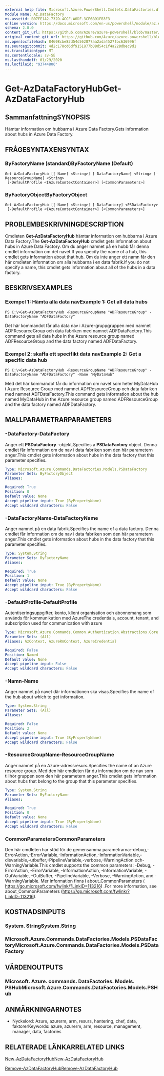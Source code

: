 ```yaml
---
external help file: Microsoft.Azure.PowerShell.Cmdlets.DataFactories.dll-Help.xml
Module Name: Az.DataFactory
ms.assetid: B07FE1A2-732D-4CCF-A0DF-3CF6B91FB3F3
online version: https://docs.microsoft.com/en-us/powershell/module/az.datafactory/get-azdatafactoryhub
schema: 2.0.0
content_git_url: https://github.com/Azure/azure-powershell/blob/master/src/DataFactory/DataFactoryV2/help/Get-AzDataFactoryHub.md
original_content_git_url: https://github.com/Azure/azure-powershell/blob/master/src/DataFactory/DataFactoryV2/help/Get-AzDataFactoryHub.md
ms.openlocfilehash: 84608cbe83d54d562877aa2ada4527fbc636996f
ms.sourcegitcommit: 4d2c178cd6df9151877b08d54c1f4a228dbec9d1
ms.translationtype: MT
ms.contentlocale: sv-SE
ms.lasthandoff: 01/29/2020
ms.locfileid: "93744806"
---
```

# <span data-ttu-id="42cce-101">Get-AzDataFactoryHub</span><span class="sxs-lookup"><span data-stu-id="42cce-101">Get-AzDataFactoryHub</span></span>

## <span data-ttu-id="42cce-102">Sammanfattning</span><span class="sxs-lookup"><span data-stu-id="42cce-102">SYNOPSIS</span></span>
<span data-ttu-id="42cce-103">Hämtar information om hubbarna i Azure Data Factory.</span><span class="sxs-lookup"><span data-stu-id="42cce-103">Gets information about hubs in Azure Data Factory.</span></span>

## <span data-ttu-id="42cce-104">FRÅGESYNTAXEN</span><span class="sxs-lookup"><span data-stu-id="42cce-104">SYNTAX</span></span>

### <span data-ttu-id="42cce-105">ByFactoryName (standard)</span><span class="sxs-lookup"><span data-stu-id="42cce-105">ByFactoryName (Default)</span></span>
```
Get-AzDataFactoryHub [[-Name] <String>] [-DataFactoryName] <String> [-ResourceGroupName] <String>
 [-DefaultProfile <IAzureContextContainer>] [<CommonParameters>]
```

### <span data-ttu-id="42cce-106">ByFactoryObject</span><span class="sxs-lookup"><span data-stu-id="42cce-106">ByFactoryObject</span></span>
```
Get-AzDataFactoryHub [[-Name] <String>] [-DataFactory] <PSDataFactory>
 [-DefaultProfile <IAzureContextContainer>] [<CommonParameters>]
```

## <span data-ttu-id="42cce-107">PROBLEMBESKRIVNING</span><span class="sxs-lookup"><span data-stu-id="42cce-107">DESCRIPTION</span></span>
<span data-ttu-id="42cce-108">Cmdleten **Get-AzDataFactoryHub** hämtar information om hubbarna i Azure Data Factory.</span><span class="sxs-lookup"><span data-stu-id="42cce-108">The **Get-AzDataFactoryHub** cmdlet gets information about hubs in Azure Data Factory.</span></span>
<span data-ttu-id="42cce-109">Om du anger namnet på en hubb får denna cmdlet information om det navet.</span><span class="sxs-lookup"><span data-stu-id="42cce-109">If you specify the name of a hub, this cmdlet gets information about that hub.</span></span>
<span data-ttu-id="42cce-110">Om du inte anger ett namn får den här cmdleten information om alla hubbarna i en data fabrik.</span><span class="sxs-lookup"><span data-stu-id="42cce-110">If you do not specify a name, this cmdlet gets information about all of the hubs in a data factory.</span></span>

## <span data-ttu-id="42cce-111">BESKRIVS</span><span class="sxs-lookup"><span data-stu-id="42cce-111">EXAMPLES</span></span>

### <span data-ttu-id="42cce-112">Exempel 1: Hämta alla data nav</span><span class="sxs-lookup"><span data-stu-id="42cce-112">Example 1: Get all data hubs</span></span>
```
PS C:\>Get-AzDataFactoryHub -ResourceGroupName "ADFResourceGroup" -DataFactoryName "ADFDataFactory"
```

<span data-ttu-id="42cce-113">Det här kommandot får alla data nav i Azure-gruppgruppen med namnet ADFResourceGroup och data fabriken med namnet ADFDataFactory.</span><span class="sxs-lookup"><span data-stu-id="42cce-113">This command gets all data hubs in the Azure resource group named ADFResourceGroup and the data factory named ADFDataFactory.</span></span>

### <span data-ttu-id="42cce-114">Exempel 2: skaffa ett specifikt data nav</span><span class="sxs-lookup"><span data-stu-id="42cce-114">Example 2: Get a specific data hub</span></span>
```
PS C:\>Get-AzDataFactoryHub -ResourceGroupName "ADFResourceGroup" -DataFactoryName "ADFDataFactory" -Name "MyDataHub"
```

<span data-ttu-id="42cce-115">Med det här kommandot får du information om navet som heter MyDataHub i Azure Resource Group med namnet ADFResourceGroup och data fabriken med namnet ADFDataFactory.</span><span class="sxs-lookup"><span data-stu-id="42cce-115">This command gets information about the hub named MyDataHub in the Azure resource group named ADFResourceGroup and the data factory named ADFDataFactory.</span></span>

## <span data-ttu-id="42cce-116">MALLPARAMETRAR</span><span class="sxs-lookup"><span data-stu-id="42cce-116">PARAMETERS</span></span>

### <span data-ttu-id="42cce-117">-DataFactory</span><span class="sxs-lookup"><span data-stu-id="42cce-117">-DataFactory</span></span>
<span data-ttu-id="42cce-118">Anger ett **PSDataFactory** -objekt.</span><span class="sxs-lookup"><span data-stu-id="42cce-118">Specifies a **PSDataFactory** object.</span></span>
<span data-ttu-id="42cce-119">Denna cmdlet får information om de nav i data fabriken som den här parametern anger.</span><span class="sxs-lookup"><span data-stu-id="42cce-119">This cmdlet gets information about hubs in the data factory that this parameter specifies.</span></span>

```yaml
Type: Microsoft.Azure.Commands.DataFactories.Models.PSDataFactory
Parameter Sets: ByFactoryObject
Aliases:

Required: True
Position: 0
Default value: None
Accept pipeline input: True (ByPropertyName)
Accept wildcard characters: False
```

### <span data-ttu-id="42cce-120">-DataFactoryName</span><span class="sxs-lookup"><span data-stu-id="42cce-120">-DataFactoryName</span></span>
<span data-ttu-id="42cce-121">Anger namnet på en data fabrik.</span><span class="sxs-lookup"><span data-stu-id="42cce-121">Specifies the name of a data factory.</span></span>
<span data-ttu-id="42cce-122">Denna cmdlet får information om de nav i data fabriken som den här parametern anger.</span><span class="sxs-lookup"><span data-stu-id="42cce-122">This cmdlet gets information about hubs in the data factory that this parameter specifies.</span></span>

```yaml
Type: System.String
Parameter Sets: ByFactoryName
Aliases:

Required: True
Position: 1
Default value: None
Accept pipeline input: True (ByPropertyName)
Accept wildcard characters: False
```

### <span data-ttu-id="42cce-123">-DefaultProfile</span><span class="sxs-lookup"><span data-stu-id="42cce-123">-DefaultProfile</span></span>
<span data-ttu-id="42cce-124">Autentiseringsuppgifter, konto, klient organisation och abonnemang som används för kommunikation med Azure</span><span class="sxs-lookup"><span data-stu-id="42cce-124">The credentials, account, tenant, and subscription used for communication with azure</span></span>

```yaml
Type: Microsoft.Azure.Commands.Common.Authentication.Abstractions.Core.IAzureContextContainer
Parameter Sets: (All)
Aliases: AzContext, AzureRmContext, AzureCredential

Required: False
Position: Named
Default value: None
Accept pipeline input: False
Accept wildcard characters: False
```

### <span data-ttu-id="42cce-125">-Namn</span><span class="sxs-lookup"><span data-stu-id="42cce-125">-Name</span></span>
<span data-ttu-id="42cce-126">Anger namnet på navet där informationen ska visas.</span><span class="sxs-lookup"><span data-stu-id="42cce-126">Specifies the name of the hub about which to get information.</span></span>

```yaml
Type: System.String
Parameter Sets: (All)
Aliases:

Required: False
Position: 2
Default value: None
Accept pipeline input: True (ByPropertyName)
Accept wildcard characters: False
```

### <span data-ttu-id="42cce-127">-ResourceGroupName</span><span class="sxs-lookup"><span data-stu-id="42cce-127">-ResourceGroupName</span></span>
<span data-ttu-id="42cce-128">Anger namnet på en Azure-adressresurs.</span><span class="sxs-lookup"><span data-stu-id="42cce-128">Specifies the name of an Azure resource group.</span></span>
<span data-ttu-id="42cce-129">Med den här cmdleten får du information om de nav som tillhör gruppen som den här parametern anger.</span><span class="sxs-lookup"><span data-stu-id="42cce-129">This cmdlet gets information about hubs that belong to the group that this parameter specifies.</span></span>

```yaml
Type: System.String
Parameter Sets: ByFactoryName
Aliases:

Required: True
Position: 0
Default value: None
Accept pipeline input: True (ByPropertyName)
Accept wildcard characters: False
```

### <span data-ttu-id="42cce-130">CommonParameters</span><span class="sxs-lookup"><span data-stu-id="42cce-130">CommonParameters</span></span>
<span data-ttu-id="42cce-131">Den här cmdleten har stöd för de gemensamma parametrarna:-debug,-ErrorAction,-ErrorVariable,-InformationAction,-InformationVariable,-disvariable,-utbuffer,-PipelineVariable,-verbose,-WarningAction och-WarningVariable.</span><span class="sxs-lookup"><span data-stu-id="42cce-131">This cmdlet supports the common parameters: -Debug, -ErrorAction, -ErrorVariable, -InformationAction, -InformationVariable, -OutVariable, -OutBuffer, -PipelineVariable, -Verbose, -WarningAction, and -WarningVariable.</span></span> <span data-ttu-id="42cce-132">Mer information finns i about_CommonParameters ( https://go.microsoft.com/fwlink/?LinkID=113216) .</span><span class="sxs-lookup"><span data-stu-id="42cce-132">For more information, see about_CommonParameters (https://go.microsoft.com/fwlink/?LinkID=113216).</span></span>

## <span data-ttu-id="42cce-133">KOSTNADS</span><span class="sxs-lookup"><span data-stu-id="42cce-133">INPUTS</span></span>

### <span data-ttu-id="42cce-134">System. String</span><span class="sxs-lookup"><span data-stu-id="42cce-134">System.String</span></span>

### <span data-ttu-id="42cce-135">Microsoft.Azure.Commands.DataFactories.Models.PSDataFactory</span><span class="sxs-lookup"><span data-stu-id="42cce-135">Microsoft.Azure.Commands.DataFactories.Models.PSDataFactory</span></span>

## <span data-ttu-id="42cce-136">VÄRDEN</span><span class="sxs-lookup"><span data-stu-id="42cce-136">OUTPUTS</span></span>

### <span data-ttu-id="42cce-137">Microsoft. Azure. commands. DataFactories. Models. PSHub</span><span class="sxs-lookup"><span data-stu-id="42cce-137">Microsoft.Azure.Commands.DataFactories.Models.PSHub</span></span>

## <span data-ttu-id="42cce-138">ANMÄRKNINGAR</span><span class="sxs-lookup"><span data-stu-id="42cce-138">NOTES</span></span>
* <span data-ttu-id="42cce-139">Nyckelord: Azure, azurerm, arm, resurs, hantering, chef, data, faktorer</span><span class="sxs-lookup"><span data-stu-id="42cce-139">Keywords: azure, azurerm, arm, resource, management, manager, data, factories</span></span>

## <span data-ttu-id="42cce-140">RELATERADE LÄNKAR</span><span class="sxs-lookup"><span data-stu-id="42cce-140">RELATED LINKS</span></span>

[<span data-ttu-id="42cce-141">New-AzDataFactoryHub</span><span class="sxs-lookup"><span data-stu-id="42cce-141">New-AzDataFactoryHub</span></span>](./New-AzDataFactoryHub.md)

[<span data-ttu-id="42cce-142">Remove-AzDataFactoryHub</span><span class="sxs-lookup"><span data-stu-id="42cce-142">Remove-AzDataFactoryHub</span></span>](./Remove-AzDataFactoryHub.md)


